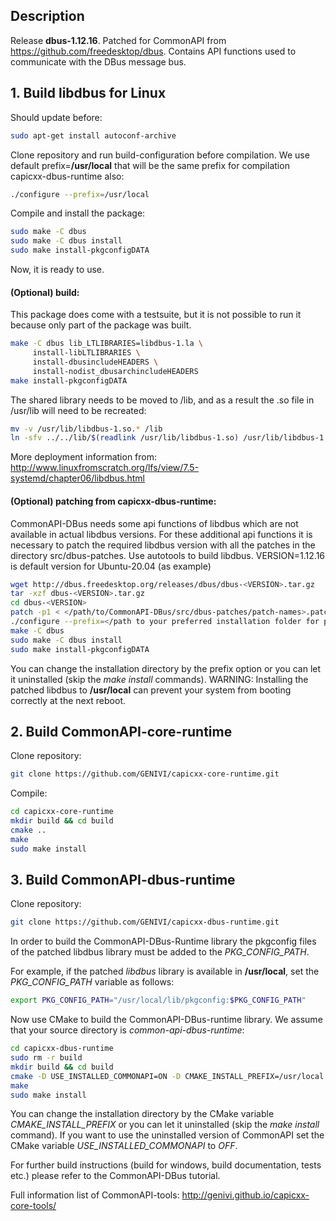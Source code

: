 ## Description
Release **dbus-1.12.16**.
Patched for CommonAPI from https://github.com/freedesktop/dbus. Contains API functions used to communicate with the DBus message bus.

## 1. Build libdbus for Linux
Should update before:
```bash
sudo apt-get install autoconf-archive
```
Clone repository and run build-configuration before compilation. We use default prefix=**/usr/local** that will be the same prefix for compilation capicxx-dbus-runtime also:
```bash
./configure --prefix=/usr/local
```
Compile and install the package:
```bash
sudo make -C dbus 
sudo make -C dbus install
sudo make install-pkgconfigDATA
```
Now, it is ready to use.

#### (Optional) build:
This package does come with a testsuite, but it is not possible to run it because only part of the package was built.
```bash
make -C dbus lib_LTLIBRARIES=libdbus-1.la \
     install-libLTLIBRARIES \
     install-dbusincludeHEADERS \
     install-nodist_dbusarchincludeHEADERS
make install-pkgconfigDATA
```

The shared library needs to be moved to /lib, and as a result the .so file in /usr/lib will need to be recreated:
```bash
mv -v /usr/lib/libdbus-1.so.* /lib
ln -sfv ../../lib/$(readlink /usr/lib/libdbus-1.so) /usr/lib/libdbus-1.so
```

More deployment information from: http://www.linuxfromscratch.org/lfs/view/7.5-systemd/chapter06/libdbus.html

#### (Optional) patching from capicxx-dbus-runtime:

CommonAPI-DBus needs some api functions of libdbus which are not available in actual libdbus versions. For these additional api functions it is necessary to patch the required libdbus version with all the patches in the directory src/dbus-patches. Use autotools to build libdbus.
VERSION=1.12.16 is default version for Ubuntu-20.04 (as example)

```bash
wget http://dbus.freedesktop.org/releases/dbus/dbus-<VERSION>.tar.gz
tar -xzf dbus-<VERSION>.tar.gz
cd dbus-<VERSION>
patch -p1 < </path/to/CommonAPI-DBus/src/dbus-patches/patch-names>.patch 
./configure --prefix=</path to your preferred installation folder for patched libdbus>
make -C dbus 
sudo make -C dbus install
sudo make install-pkgconfigDATA
```

You can change the installation directory by the prefix option or you can let it uninstalled (skip the _make install_ commands).
WARNING: Installing the patched libdbus to **/usr/local** can prevent your system from booting correctly at the next reboot.

## 2. Build CommonAPI-core-runtime

Clone repository:
```bash
git clone https://github.com/GENIVI/capicxx-core-runtime.git
```
Compile:
```bash
cd capicxx-core-runtime
mkdir build && cd build
cmake ..
make
sudo make install
```

## 3. Build CommonAPI-dbus-runtime

Clone repository:
```bash
git clone https://github.com/GENIVI/capicxx-dbus-runtime.git
```

In order to build the CommonAPI-DBus-Runtime library the pkgconfig files of the patched libdbus library must be added to the _PKG_CONFIG_PATH_.

For example, if the patched _libdbus_ library is available in **/usr/local**, set the _PKG_CONFIG_PATH_ variable as follows:

```bash
export PKG_CONFIG_PATH="/usr/local/lib/pkgconfig:$PKG_CONFIG_PATH" 
```

Now use CMake to build the CommonAPI-DBus-runtime library. We assume that your source directory is _common-api-dbus-runtime_:

```bash
cd capicxx-dbus-runtime
sudo rm -r build
mkdir build && cd build
cmake -D USE_INSTALLED_COMMONAPI=ON -D CMAKE_INSTALL_PREFIX=/usr/local ..
make
sudo make install
```

You can change the installation directory by the CMake variable _CMAKE_INSTALL_PREFIX_ or you can let it uninstalled (skip the _make install_ command). If you want to use the uninstalled version of CommonAPI set the CMake variable _USE_INSTALLED_COMMONAPI_ to _OFF_.

For further build instructions (build for windows, build documentation, tests etc.) please refer to the CommonAPI-DBus tutorial.

Full information list of CommonAPI-tools: http://genivi.github.io/capicxx-core-tools/
